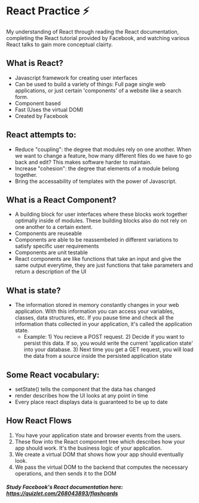 # React Practice ⚡️
My understanding of React through reading the React documentation, completing the React tutorial provided by Facebook, and watching various React talks to gain more conceptual clairty.

## What is React?
* Javascript framework for creating user interfaces
* Can be used to build a variety of things: Full page single web applications, or just certain 'components' of a website like a search form.
* Component based
* Fast (Uses the virtual DOM)
* Created by Facebook

## React attempts to:
* Reduce "coupling": the degree that modules rely on one another. When we want to change a feature, how many different files do we have to go back and edit? This makes software harder to maintain.
* Increase "cohesion": the degree that elements of a module belong together.
* Bring the accessability of templates with the power of Javascript.

## What is a React Component?
* A building block for user interfaces where these blocks work together optimally inside of modules. These building blocks also do not rely on one another to a certain extent.
* Components are reuseable
* Components are able to be reassembeled in different variations to satisfy specific user requirements
* Components are unit testable
* React components are like functions that take an input and give the same output everytime, they are just 
functions that take parameters and return a description of the UI

## What is state?
* The information stored in memory constantly changes in your web application. With this information you can access your variables, classes, data structures, etc. If you pause time and check all the information thats collected in your application, it's called the application state.
   * Example: 1) You recieve a POST request. 2) Decide if you want to persist this data. If so, you would write the current 'application state' into your database. 3) Next time you get a GET request, you will load the data from a source inside the persisted application state

## Some React vocabulary:
* setState() tells the component that the data has changed
* render describes how the UI looks at any point in time
* Every place react displays data is guaranteed to be up to date 

## How React Flows
1. You have your application state and browser events from the users.
2. These flow into the React component tree which describes how your app should work. It's the business logic of your application.
3. We create a virtual DOM that shows how your app should eventually look.
4. We pass the virtual DOM to the backend that computes the necessary operations, and then sends it to the DOM 

#### *Study Facebook's React documentation here: https://quizlet.com/268043893/flashcards*
